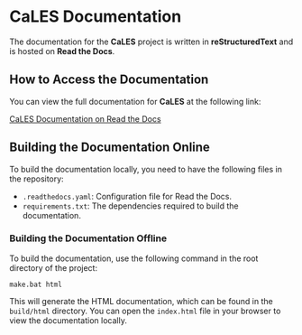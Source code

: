# CaLES Documentation

The documentation for the **CaLES** project is written in **reStructuredText** and is hosted on **Read the Docs**.

## How to Access the Documentation

You can view the full documentation for **CaLES** at the following link:

[CaLES Documentation on Read the Docs](https://cales-test.readthedocs.io/en/latest/)

## Building the Documentation Online

To build the documentation locally, you need to have the following files in the repository:

- `.readthedocs.yaml`: Configuration file for Read the Docs.
- `requirements.txt`: The dependencies required to build the documentation.

### Building the Documentation Offline

To build the documentation, use the following command in the root directory of the project:

`make.bat html`

This will generate the HTML documentation, which can be found in the `build/html` directory. You can open the `index.html` file in your browser to view the documentation locally.
